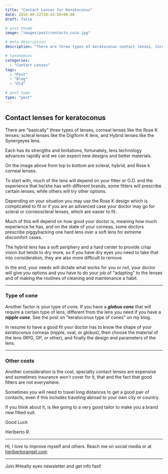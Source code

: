```yaml
---
title: "Contact Lenses for Keratoconus"
date: 2016-09-22T20:43:50+00:00
draft: false

# post thumb
image: "images/post/contacts_coin.jpg"

# meta description
description: "There are three types of keratoconus contact lenses, Corneal lenses like the Rose K; Scleral lenses like the Digiform K lens, and Hybrid lenses"

# taxonomies
categories: 
  - "Contact Lenses"
tags:
  - "Post"
  - "Blog"
  - "Old"

# post type
type: "post"
---
```

Contact lenses for keratoconus
------------------------------

There are "basically" three types of lenses, corneal lenses like the Rose K lenses; scleral lenses like the Digiform K lens, and Hybrid lenses like the Synergeyes lens.

Each has its strengths and limitations, fortunately, lens technology advances rapidly and we can expect new designs and better materials.

On the image above from top to bottom are scleral, hybrid, and Rose k corneal lenses.

To start with, much of the lens will depend on your fitter or O.D. and the experience that he/she has with different brands, some fitters will prescribe certain lenses, while others will try other options.

Depending on your situation you may use the Rose K design which is complicated to fit or if you are an advanced case your doctor may go for scleral or corneoscleral lenses, which are easier to fit.

Much of this will depend on how good your doctor is, meaning how much experience he has, and on the state of your corneas, some doctors prescribe piggybacking one hard lens over a soft lens for extreme discomfort cases.

The hybrid lens has a soft periphery and a hard center to provide crisp vision but tends to dry more, so if you have dry eyes you need to take that into consideration, they are also more difficult to remove.

In the end, your needs will dictate what works for you or not, your doctor will give you options and you have to do your job of "adapting" to the lenses and of making the routines of cleaning and maintenance a habit.

* * *

### Type of cone

Another factor is your type of cone. If you have a **_globus cone_** that will require a certain type of lens, different from the lens you need if you have a _**nipple cone**_. See the post on "keratoconus type of cones" on my blog.

In resume to have a good fit your doctor has to know the shape of your _keratoconus_ corneas (nipple, oval, or globus), then choose the material of the lens (RPG, GP, or other), and finally the design and parameters of the lens.

* * *

### Other costs

Another consideration is the cost, specialty contact lenses are expensive and sometimes insurance won't cover for it, that and the fact that good fitters are not everywhere.

Sometimes you will need to travel long distances to get a good pair of contacts, even if this includes traveling abroad to your own city or country.

If you think about it, is like going to a very good tailor to make you a brand new fitted suit.

Good Luck

Heriberto R.

* * *

Hi, I love to improve myself and others. Reach me on social media or at [heribertorangel.com](https://www.heribertorangel.com)

* * *

Join #Healty eyes newsletter and get info fast!